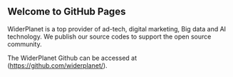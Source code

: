 ## Welcome to GitHub Pages

WiderPlanet is a top provider of ad-tech, digital marketing, Big data and AI technology.
We publish our source codes to support the open source community.

The WiderPlanet Github can be accessed at (https://github.com/widerplanet/).
